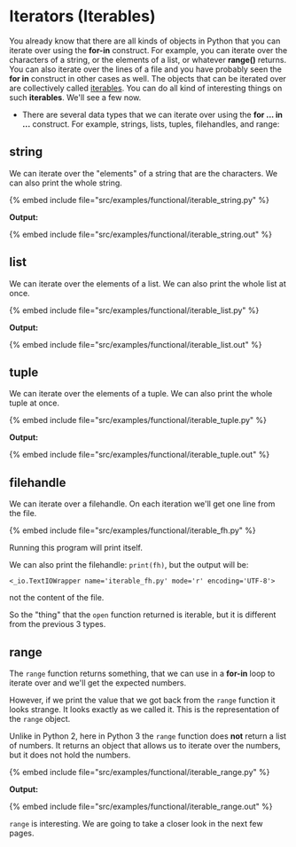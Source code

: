 # Iterators (Iterables)

You already know that there are all kinds of objects in Python that you can iterate over using the **for-in** construct.
For example, you can iterate over the characters of a string, or the elements of a list, or whatever **range()** returns.
You can also iterate over the lines of a file
and you have probably seen the **for in** construct in other cases as well. The objects that can be iterated over are collectively called
[iterables](https://docs.python.org/glossary.html#term-iterable).
You can do all kind of interesting things on such **iterables**. We'll see a few now.

* There are several data types that we can iterate over using the **for ... in ...** construct. For example, strings, lists, tuples, filehandles, and range:

## string

We can iterate over the "elements" of a string that are the characters. We can also print the whole string.

{% embed include file="src/examples/functional/iterable_string.py" %}

**Output:**

{% embed include file="src/examples/functional/iterable_string.out" %}


## list

We can iterate over the elements of a list. We can also print the whole list at once.

{% embed include file="src/examples/functional/iterable_list.py" %}

**Output:**

{% embed include file="src/examples/functional/iterable_list.out" %}

## tuple

We can iterate over the elements of a tuple. We can also print the whole tuple at once.

{% embed include file="src/examples/functional/iterable_tuple.py" %}

**Output:**

{% embed include file="src/examples/functional/iterable_tuple.out" %}


## filehandle

We can iterate over a filehandle. On each iteration we'll get one line from the file.

{% embed include file="src/examples/functional/iterable_fh.py" %}

Running this program will print itself.

We can also print the filehandle: `print(fh)`, but the output will be:

```
<_io.TextIOWrapper name='iterable_fh.py' mode='r' encoding='UTF-8'>
```

not the content of the file.

So the "thing" that the `open` function returned is iterable, but it is different from the previous 3 types.

## range

The `range` function returns something, that we can use in a **for-in** loop to iterate over and we'll get the expected numbers.

However, if we print the value that we got back from the `range` function it looks strange. It looks exactly as we called it.
This is the representation of the `range` object.

Unlike in Python 2, here in Python 3 the `range` function does **not** return a list of numbers.
It returns an object that allows us to iterate over the numbers, but it does not hold the numbers.

{% embed include file="src/examples/functional/iterable_range.py" %}

**Output:**

{% embed include file="src/examples/functional/iterable_range.out" %}

`range` is interesting. We are going to take a closer look in the next few pages.

